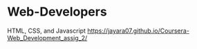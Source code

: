 # Web-Developers
HTML, CSS, and Javascript
 https://jayara07.github.io/Coursera-Web_Development_assig_2/
